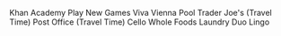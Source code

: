Khan Academy
Play New Games
Viva Vienna
Pool
Trader Joe's (Travel Time)
Post Office  (Travel Time)
Cello
Whole Foods
Laundry
Duo Lingo
